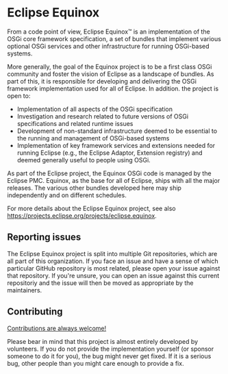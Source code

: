 # Eclipse Equinox

From a code point of view, Eclipse Equinox™ is an implementation of the OSGi core framework specification, a set of bundles that implement various optional OSGi services and other infrastructure for running OSGi-based systems.

More generally, the goal of the Equinox project is to be a first class OSGi community and foster the vision of Eclipse as a landscape of bundles. As part of this, it is responsible for developing and delivering the OSGi framework implementation used for all of Eclipse. In addition. the project is open to:

- Implementation of all aspects of the OSGi specification
- Investigation and research related to future versions of OSGi specifications and related runtime issues
- Development of non-standard infrastructure deemed to be essential to the running and management of OSGi-based systems
- Implementation of key framework services and extensions needed for running Eclipse (e.g., the Eclipse Adaptor, Extension registry) and deemed generally useful to people using OSGi.

As part of the Eclipse project, the Equinox OSGi code is managed by the Eclipse PMC.  Equinox, as the base for all of Eclipse, ships with all the major releases. The various other bundles developed here may ship independently and on different schedules.

For more details about the Eclipse Equinox project, see also <https://projects.eclipse.org/projects/eclipse.equinox>.

## Reporting issues

The Eclipse Equinox project is split into multiple Git repositories, which are all part of this organization. If you face an issue and have a sense of which particular GitHub repository is most related, please open your issue against that repository. If you're unsure, you can open an issue against this current repositoriy and the issue will then be moved as appropriate by the maintainers.

## Contributing

[Contributions are always welcome!](https://github.com/eclipse-equinox/.github/blob/main/CONTRIBUTING.md)

Please bear in mind that this project is almost entirely developed by volunteers. If you do not provide the implementation yourself (or sponsor someone to do it for you), the bug might never get fixed. If it is a serious bug, other people than you might care enough to provide a fix.
